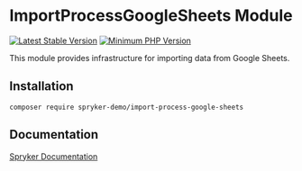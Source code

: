 # ImportProcessGoogleSheets Module
[![Latest Stable Version](https://poser.pugx.org/spryker-demo/import-process-google-sheets/v/stable.svg)](https://packagist.org/packages/spryker-demo/import-process-google-sheets)
[![Minimum PHP Version](https://img.shields.io/badge/php-%3E%3D%207.4-8892BF.svg)](https://php.net/)

This module provides infrastructure for importing data from Google Sheets.

## Installation

```
composer require spryker-demo/import-process-google-sheets
```

## Documentation

[Spryker Documentation](https://academy.spryker.com/developing_with_spryker/module_guide/modules.html)
